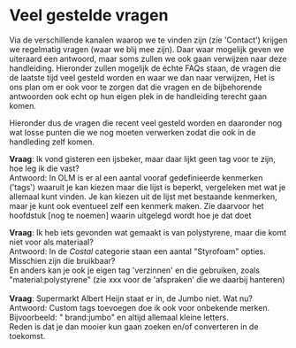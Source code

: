 # Veel gestelde vragen

Via de verschillende kanalen waarop we te vinden zijn (zie 'Contact') krijgen we regelmatig vragen (waar we blij mee zijn).
Daar waar mogelijk geven we uiteraard een antwoord, maar soms zullen we ook gaan verwijzen naar deze handleiding.
Hieronder zullen mogelijk de échte FAQs staan, de vragen die de laatste tijd veel gesteld worden en waar we dan naar verwijzen,
Het is ons plan om er ook voor te zorgen dat die vragen en de bijbehorende antwoorden ook echt op hun eigen plek in de handleiding terecht gaan komen.

Hieronder dus de vragen die recent veel gesteld worden en daaronder nog wat losse punten die we nog moeten verwerken zodat die ook in de handleding zelf komen.


**Vraag**: Ik vond gisteren een ijsbeker, maar daar lijkt geen tag voor te zijn, hoe leg ik die vast?<br />
Antwoord: In OLM is er al een aantal vooraf gedefinieerde kenmerken ('tags') waaruit je kan kiezen maar die lijst is beperkt, vergeleken met wat je allemaal kunt vinden. Je kan kiezen uit de lijst met bestaande kenmerken, maar je kunt ook eventueel zelf een kenmerk maken. Zie daarvoor het hoofdstuk [nog te noemen] waarin uitgelegd wordt hoe je dat doet

**Vraag**: Ik heb iets gevonden wat gemaakt is van polystyrene, maar die komt niet voor als materiaal?<br />
Antwoord: In de *Costal* categorie staan een aantal "Styrofoam" opties. Misschien zijn die bruikbaar?<br />
En anders kan je ook je eigen tag 'verzinnen' en die gebruiken, zoals "material:polystyrene" (zie xxx voor de 'afspraken' die we daarbij hanteren)<br />
<br />
**Vraag**: Supermarkt Albert Heijn staat er in, de Jumbo niet. Wat nu?<br />
Antwoord: Custom tags toevoegen doe ik ook voor onbekende merken. <br />
Bijvoorbeeld: " brand:jumbo" en altijd allemaal kleine letters.<br />
Reden is dat je dan mooier kun gaan zoeken en/of converteren in de toekomst.<br />
